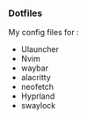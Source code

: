 ### Dotfiles

My config files for :
- Ulauncher
- Nvim
- waybar
- alacritty
- neofetch
- Hyprland
- swaylock
